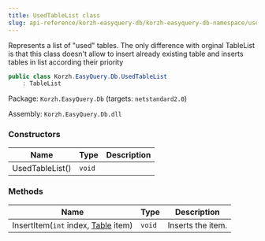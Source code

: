 ```yaml
---
title: UsedTableList class
slug: api-reference/korzh-easyquery-db/korzh-easyquery-db-namespace/usedtablelist-class
---
```

Represents a list of "used" tables.  The only difference with orginal TableList is that this class doesn't allow to insert already existing table and inserts tables in list according their priority
```csharp
public class Korzh.EasyQuery.Db.UsedTableList
    : TableList

```
Package: `Korzh.EasyQuery.Db` (targets: `netstandard2.0`)

Assembly: `Korzh.EasyQuery.Db.dll`

### Constructors

| Name | Type | Description | 
| --- | --- | --- | 
| UsedTableList() | `void` |  | 


### Methods

| Name | Type | Description | 
| --- | --- | --- | 
| InsertItem(`int` index, [Table](/api-reference/korzh-easyquery-db/korzh-easyquery-db-namespace/table-class) item) | `void` | Inserts the item. |